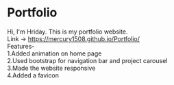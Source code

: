 # Portfolio
Hi, I'm Hriday. This is my portfolio website.<br />
Link -> https://mercury1508.github.io/Portfolio/ <br />
Features-<br />
1.Added animation on home page <br />
2.Used bootstrap for navigation bar and project carousel <br />
3.Made the website responsive <br />
4.Added a favicon <br />

